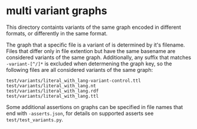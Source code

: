 # multi variant graphs

This directory containts variants of the same graph encoded in different
formats, or differently in the same format.

The graph that a specific file is a variant of is determined by it's filename.
Files that differ only in file extention but have the same basename are
considered variants of the same graph. Additionally, any suffix that matches
`-variant-[^/]*` is excluded when determening the graph key, so the following
files are all considered variants of the same graph:

```
test/variants/literal_with_lang-variant-control.ttl
test/variants/literal_with_lang.nt
test/variants/literal_with_lang.rdf
test/variants/literal_with_lang.ttl
```

Some additional assertions on graphs can be specified in file names that end
with `-asserts.json`, for details on supported asserts see
`test/test_variants.py`.
